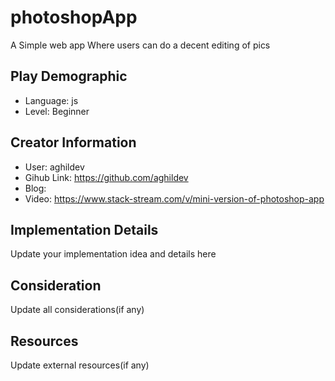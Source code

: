 # photoshopApp

A Simple web app Where users can do a decent editing of pics

## Play Demographic

- Language: js
- Level: Beginner

## Creator Information

- User: aghildev
- Gihub Link: https://github.com/aghildev
- Blog: 
- Video: https://www.stack-stream.com/v/mini-version-of-photoshop-app

## Implementation Details

Update your implementation idea and details here

## Consideration

Update all considerations(if any)

## Resources

Update external resources(if any)
